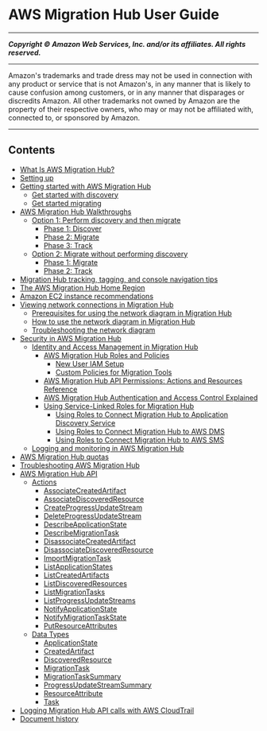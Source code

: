 # AWS Migration Hub User Guide

-----
*****Copyright &copy; Amazon Web Services, Inc. and/or its affiliates. All rights reserved.*****

-----
Amazon's trademarks and trade dress may not be used in 
     connection with any product or service that is not Amazon's, 
     in any manner that is likely to cause confusion among customers, 
     or in any manner that disparages or discredits Amazon. All other 
     trademarks not owned by Amazon are the property of their respective
     owners, who may or may not be affiliated with, connected to, or 
     sponsored by Amazon.

-----
## Contents
+ [What Is AWS Migration Hub?](whatishub.md)
+ [Setting up](setting-up.md)
+ [Getting started with AWS Migration Hub](getting-started.md)
   + [Get started with discovery](gs-new-user-discovery.md)
   + [Get started migrating](gs-new-user-migration.md)
+ [AWS Migration Hub Walkthroughs](walkthroughs.md)
   + [Option 1: Perform discovery and then migrate](discovery-walkthroughs.md)
      + [Phase 1: Discover](discovery-wt-discover.md)
      + [Phase 2: Migrate](discovery-wt-migrate.md)
      + [Phase 3: Track](discovery-wt-track.md)
   + [Option 2: Migrate without performing discovery](migrate-walkthroughs.md)
      + [Phase 1: Migrate](migrate-wt-migrate.md)
      + [Phase 2: Track](migrate-wt-track.md)
+ [Migration Hub tracking, tagging, and console navigation tips](doing-more.md)
+ [The AWS Migration Hub Home Region](home-region.md)
+ [Amazon EC2 instance recommendations](ec2-recommendations.md)
+ [Viewing network connections in Migration Hub](network-diagram.md)
   + [Prerequisites for using the network diagram in Migration Hub](network-diagram-prerequisites.md)
   + [How to use the network diagram in Migration Hub](network-diagram-how-to.md)
   + [Troubleshooting the network diagram](network-diagram-troubleshooting.md)
+ [Security in AWS Migration Hub](security.md)
   + [Identity and Access Management in Migration Hub](auth-and-access-control.md)
      + [AWS Migration Hub Roles and Policies](policy-templates.md)
         + [New User IAM Setup](new-customer-setup.md)
         + [Custom Policies for Migration Tools](customer-managed-vendor.md)
      + [AWS Migration Hub API Permissions: Actions and Resources Reference](migrationhub-api-permissions-ref.md)
      + [AWS Migration Hub Authentication and Access Control Explained](auth-and-access-explained.md)
      + [Using Service-Linked Roles for Migration Hub](using-service-linked-roles.md)
         + [Using Roles to Connect Migration Hub to Application Discovery Service](using-service-linked-roles-discovery-service-role.md)
         + [Using Roles to Connect Migration Hub to AWS DMS](using-service-linked-roles-dms-service-role.md)
         + [Using Roles to Connect Migration Hub to AWS SMS](using-service-linked-roles-sms-service-role.md)
   + [Logging and monitoring in AWS Migration Hub](logging-monitoring.md)
+ [AWS Migration Hub quotas](limits.md)
+ [Troubleshooting AWS Migration Hub](troubleshooting.md)
+ [AWS Migration Hub API](api-reference.md)
   + [Actions](API_Operations.md)
      + [AssociateCreatedArtifact](API_AssociateCreatedArtifact.md)
      + [AssociateDiscoveredResource](API_AssociateDiscoveredResource.md)
      + [CreateProgressUpdateStream](API_CreateProgressUpdateStream.md)
      + [DeleteProgressUpdateStream](API_DeleteProgressUpdateStream.md)
      + [DescribeApplicationState](API_DescribeApplicationState.md)
      + [DescribeMigrationTask](API_DescribeMigrationTask.md)
      + [DisassociateCreatedArtifact](API_DisassociateCreatedArtifact.md)
      + [DisassociateDiscoveredResource](API_DisassociateDiscoveredResource.md)
      + [ImportMigrationTask](API_ImportMigrationTask.md)
      + [ListApplicationStates](API_ListApplicationStates.md)
      + [ListCreatedArtifacts](API_ListCreatedArtifacts.md)
      + [ListDiscoveredResources](API_ListDiscoveredResources.md)
      + [ListMigrationTasks](API_ListMigrationTasks.md)
      + [ListProgressUpdateStreams](API_ListProgressUpdateStreams.md)
      + [NotifyApplicationState](API_NotifyApplicationState.md)
      + [NotifyMigrationTaskState](API_NotifyMigrationTaskState.md)
      + [PutResourceAttributes](API_PutResourceAttributes.md)
   + [Data Types](API_Types.md)
      + [ApplicationState](API_ApplicationState.md)
      + [CreatedArtifact](API_CreatedArtifact.md)
      + [DiscoveredResource](API_DiscoveredResource.md)
      + [MigrationTask](API_MigrationTask.md)
      + [MigrationTaskSummary](API_MigrationTaskSummary.md)
      + [ProgressUpdateStreamSummary](API_ProgressUpdateStreamSummary.md)
      + [ResourceAttribute](API_ResourceAttribute.md)
      + [Task](API_Task.md)
+ [Logging Migration Hub API calls with AWS CloudTrail](logging-using-cloudtrail.md)
+ [Document history](document-history.md)